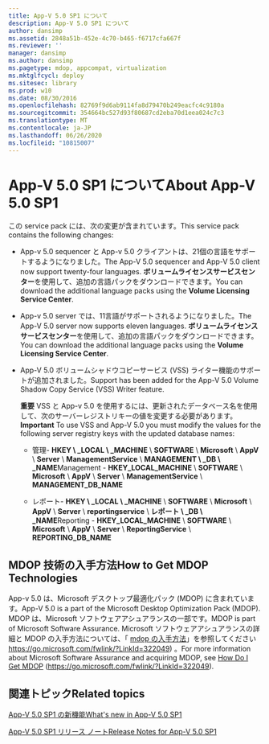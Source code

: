 ```yaml
---
title: App-V 5.0 SP1 について
description: App-V 5.0 SP1 について
author: dansimp
ms.assetid: 2848a51b-452e-4c70-b465-f6717cfa667f
ms.reviewer: ''
manager: dansimp
ms.author: dansimp
ms.pagetype: mdop, appcompat, virtualization
ms.mktglfcycl: deploy
ms.sitesec: library
ms.prod: w10
ms.date: 08/30/2016
ms.openlocfilehash: 82769f9d6ab9114fa8d79470b249eacfc4c9180a
ms.sourcegitcommit: 354664bc527d93f80687cd2eba70d1eea024c7c3
ms.translationtype: MT
ms.contentlocale: ja-JP
ms.lasthandoff: 06/26/2020
ms.locfileid: "10815007"
---
```

# <span data-ttu-id="84997-103">App-V 5.0 SP1 について</span><span class="sxs-lookup"><span data-stu-id="84997-103">About App-V 5.0 SP1</span></span>


<span data-ttu-id="84997-104">この service pack には、次の変更が含まれています。</span><span class="sxs-lookup"><span data-stu-id="84997-104">This service pack contains the following changes:</span></span>

-   <span data-ttu-id="84997-105">App-v 5.0 sequencer と App-v 5.0 クライアントは、21個の言語をサポートするようになりました。</span><span class="sxs-lookup"><span data-stu-id="84997-105">The App-V 5.0 sequencer and App-V 5.0 client now support twenty-four languages.</span></span> <span data-ttu-id="84997-106">**ボリュームライセンスサービスセンター**を使用して、追加の言語パックをダウンロードできます。</span><span class="sxs-lookup"><span data-stu-id="84997-106">You can download the additional language packs using the **Volume Licensing Service Center**.</span></span>

-   <span data-ttu-id="84997-107">App-v 5.0 server では、11言語がサポートされるようになりました。</span><span class="sxs-lookup"><span data-stu-id="84997-107">The App-V 5.0 server now supports eleven languages.</span></span> <span data-ttu-id="84997-108">**ボリュームライセンスサービスセンター**を使用して、追加の言語パックをダウンロードできます。</span><span class="sxs-lookup"><span data-stu-id="84997-108">You can download the additional language packs using the **Volume Licensing Service Center**.</span></span>

-   <span data-ttu-id="84997-109">App-V 5.0 ボリュームシャドウコピーサービス (VSS) ライター機能のサポートが追加されました。</span><span class="sxs-lookup"><span data-stu-id="84997-109">Support has been added for the App-V 5.0 Volume Shadow Copy Service (VSS) Writer feature.</span></span>

    <span data-ttu-id="84997-110">**重要** VSS と App-v 5.0 を使用するには、更新されたデータベース名を使用して、次のサーバーレジストリキーの値を変更する必要があります。</span><span class="sxs-lookup"><span data-stu-id="84997-110">**Important** To use VSS and App-V 5.0 you must modify the values for the following server registry keys with the updated database names:</span></span>

    -   <span data-ttu-id="84997-111">管理- **HKEY \ _LOCAL \ _MACHINE**  \\  **SOFTWARE**  \\  **Microsoft**  \\  **AppV**  \\  **Server**  \\  **ManagementService**  \\  **MANAGEMENT \ _DB \ _NAME**</span><span class="sxs-lookup"><span data-stu-id="84997-111">Management - **HKEY\_LOCAL\_MACHINE** \\ **SOFTWARE** \\ **Microsoft** \\ **AppV** \\ **Server** \\ **ManagementService** \\ **MANAGEMENT\_DB\_NAME**</span></span>

    -   <span data-ttu-id="84997-112">レポート- **HKEY \ _LOCAL \ _MACHINE**  \\  **SOFTWARE**  \\  **Microsoft**  \\  **AppV**  \\  **Server**  \\  **reportingservice**  \\  **レポート \ _DB \ _NAME**</span><span class="sxs-lookup"><span data-stu-id="84997-112">Reporting - **HKEY\_LOCAL\_MACHINE** \\ **SOFTWARE** \\ **Microsoft** \\ **AppV** \\ **Server** \\ **ReportingService** \\ **REPORTING\_DB\_NAME**</span></span>

     

## <span data-ttu-id="84997-113">MDOP 技術の入手方法</span><span class="sxs-lookup"><span data-stu-id="84997-113">How to Get MDOP Technologies</span></span>


<span data-ttu-id="84997-114">App-v 5.0 は、Microsoft デスクトップ最適化パック (MDOP) に含まれています。</span><span class="sxs-lookup"><span data-stu-id="84997-114">App-V 5.0 is a part of the Microsoft Desktop Optimization Pack (MDOP).</span></span> <span data-ttu-id="84997-115">MDOP は、Microsoft ソフトウェアアシュアランスの一部です。</span><span class="sxs-lookup"><span data-stu-id="84997-115">MDOP is part of Microsoft Software Assurance.</span></span> <span data-ttu-id="84997-116">Microsoft ソフトウェアアシュアランスの詳細と MDOP の入手方法については、「 [mdop の入手方法](https://go.microsoft.com/fwlink/?LinkId=322049)」を参照してください https://go.microsoft.com/fwlink/?LinkId=322049) 。</span><span class="sxs-lookup"><span data-stu-id="84997-116">For more information about Microsoft Software Assurance and acquiring MDOP, see [How Do I Get MDOP](https://go.microsoft.com/fwlink/?LinkId=322049) (https://go.microsoft.com/fwlink/?LinkId=322049).</span></span>






## <span data-ttu-id="84997-117">関連トピック</span><span class="sxs-lookup"><span data-stu-id="84997-117">Related topics</span></span>


[<span data-ttu-id="84997-118">App-V 5.0 SP1 の新機能</span><span class="sxs-lookup"><span data-stu-id="84997-118">What's new in App-V 5.0 SP1</span></span>](whats-new-in-app-v-50-sp1.md)

[<span data-ttu-id="84997-119">App-V 5.0 SP1 リリース ノート</span><span class="sxs-lookup"><span data-stu-id="84997-119">Release Notes for App-V 5.0 SP1</span></span>](release-notes-for-app-v-50-sp1.md)

 

 





